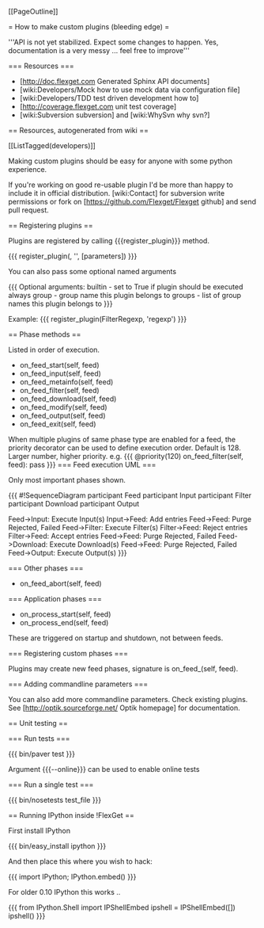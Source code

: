 [[PageOutline]]

= How to make custom plugins (bleeding edge) =

'''API is not yet stabilized. Expect some changes to happen. Yes, documentation is a very messy ... feel free to improve'''

=== Resources ===

 * [http://doc.flexget.com Generated Sphinx API documents]
 * [wiki:Developers/Mock how to use mock data via configuration file]
 * [wiki:Developers/TDD test driven development how to]
 * [http://coverage.flexget.com unit test coverage]
 * [wiki:Subversion subversion] and [wiki:WhySvn why svn?]

== Resources, autogenerated from wiki ==

[[ListTagged(developers)]]

Making custom plugins should be easy for anyone with some python experience.

If you're working on good re-usable plugin I'd be more than happy to include it in official distribution. [wiki:Contact] for subversion write permissions or fork on [https://github.com/Flexget/Flexget github] and send pull request.

== Registering plugins ==

Plugins are registered by calling {{{register_plugin}}} method.

{{{
register_plugin(<class name>, '<keyword>', [parameters])
}}}

You can also pass some optional named arguments

{{{
Optional arguments:
    builtin     - set to True if plugin should be executed always
    group       - group name this plugin belongs to
    groups      - list of group names this plugin belongs to
}}}

Example:
{{{
register_plugin(FilterRegexp, 'regexp')
}}}

== Phase methods ==

Listed in order of execution.

 * on_feed_start(self, feed)
 * on_feed_input(self, feed)
 * on_feed_metainfo(self, feed)
 * on_feed_filter(self, feed)
 * on_feed_download(self, feed)
 * on_feed_modify(self, feed)
 * on_feed_output(self, feed)
 * on_feed_exit(self, feed)

When multiple plugins of same phase type are enabled for a feed, the priority decorator can be used to define execution order. Default is 128. Larger number, higher priority. e.g.
{{{
@priority(120)
on_feed_filter(self, feed):
    pass
}}}
=== Feed execution UML ===

Only most important phases shown.

{{{
#!SequenceDiagram
participant Feed
participant Input
participant Filter
participant Download
participant Output

Feed->Input: Execute Input(s)
Input->Feed: Add entries
Feed->Feed: Purge Rejected, Failed
Feed->Filter: Execute Filter(s)
Filter->Feed: Reject entries
Filter->Feed: Accept entries
Feed->Feed: Purge Rejected, Failed
Feed->Download: Execute Download(s)
Feed->Feed: Purge Rejected, Failed
Feed->Output: Execute Output(s)
}}}

=== Other phases ===

 * on_feed_abort(self, feed)

=== Application phases ===

 * on_process_start(self, feed)
 * on_process_end(self, feed)

These are triggered on startup and shutdown, not between feeds.

=== Registering custom phases ===

Plugins may create new feed phases, signature is on_feed_<name>(self, feed).

=== Adding commandline parameters ===

You can also add more commandline parameters. Check existing plugins. See [http://optik.sourceforge.net/ Optik homepage] for documentation.

== Unit testing ==

=== Run tests ===

{{{
bin/paver test
}}}

Argument {{{--online}}} can be used to enable online tests

=== Run a single test ===

{{{
bin/nosetests test_file
}}}

== Running IPython inside !FlexGet ==

First install IPython

{{{
bin/easy_install ipython
}}}

And then place this where you wish to hack:

{{{
import IPython; IPython.embed()
}}}

For older 0.10 IPython this works ..

{{{
from IPython.Shell import IPShellEmbed
ipshell = IPShellEmbed([])
ipshell()
}}}